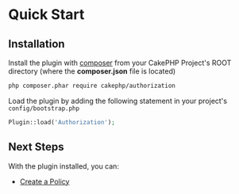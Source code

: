 # Quick Start

## Installation

Install the plugin with [composer](https://getcomposer.org/) from your CakePHP Project's ROOT directory (where the **composer.json** file is located)
```sh
php composer.phar require cakephp/authorization
```

Load the plugin by adding the following statement in your project's `config/bootstrap.php`
```php
Plugin::load('Authorization');
```

## Next Steps

With the plugin installed, you can:

* [Create a Policy](/docs/Policies.md)

